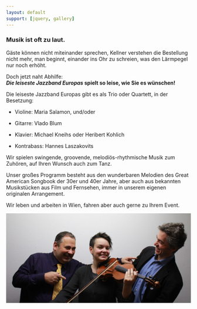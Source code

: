 ```yaml
---
layout: default
support: [jquery, gallery]
---
```




### Musik ist oft zu laut.

Gäste können nicht miteinander sprechen, Kellner verstehen die Bestellung nicht mehr, man beginnt, einander ins Ohr zu schreien, was den Lärmpegel nur noch erhöht.

Doch jetzt naht Abhilfe:  
**_Die leiseste Jazzband Europas_ spielt so leise, wie Sie es wünschen!**


Die leiseste Jazzband Europas gibt es als Trio oder Quartett, in der Besetzung:

- Violine: Maria Salamon, und/oder

- Gitarre: Vlado Blum

- Klavier: Michael Kneihs oder Heribert Kohlich

- Kontrabass: Hannes Laszakovits


Wir spielen swingende, groovende, melodiös-rhythmische Musik zum Zuhören, auf Ihren Wunsch auch zum Tanz.

Unser großes Programm besteht aus den wunderbaren Melodien des Great American Songbook der 30er und 40er Jahre, aber auch aus bekannten Musikstücken aus Film und Fernsehen, immer in unserem eigenen originalen Arrangement.

Wir leben und arbeiten in Wien, fahren aber auch gerne zu Ihrem Event.


<img src="/img/jazz5.jpg" class="img-responsive"/>
